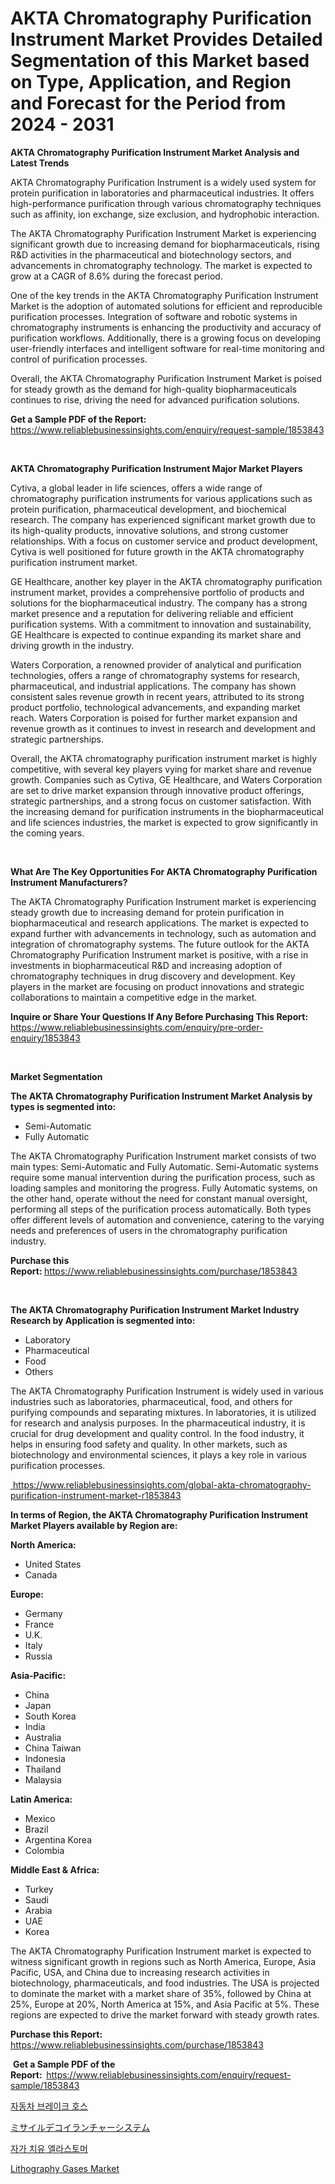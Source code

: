 <p><h1>AKTA Chromatography Purification Instrument Market Provides Detailed Segmentation of this Market based on Type, Application, and Region and Forecast for the Period from 2024 - 2031</h1></p><p><strong>AKTA Chromatography Purification Instrument Market Analysis and Latest Trends</strong></p>
<p><p>AKTA Chromatography Purification Instrument is a widely used system for protein purification in laboratories and pharmaceutical industries. It offers high-performance purification through various chromatography techniques such as affinity, ion exchange, size exclusion, and hydrophobic interaction.</p><p>The AKTA Chromatography Purification Instrument Market is experiencing significant growth due to increasing demand for biopharmaceuticals, rising R&D activities in the pharmaceutical and biotechnology sectors, and advancements in chromatography technology. The market is expected to grow at a CAGR of 8.6% during the forecast period.</p><p>One of the key trends in the AKTA Chromatography Purification Instrument Market is the adoption of automated solutions for efficient and reproducible purification processes. Integration of software and robotic systems in chromatography instruments is enhancing the productivity and accuracy of purification workflows. Additionally, there is a growing focus on developing user-friendly interfaces and intelligent software for real-time monitoring and control of purification processes.</p><p>Overall, the AKTA Chromatography Purification Instrument Market is poised for steady growth as the demand for high-quality biopharmaceuticals continues to rise, driving the need for advanced purification solutions.</p></p>
<p><strong>Get a Sample PDF of the Report:&nbsp;</strong> <a href="https://www.reliablebusinessinsights.com/enquiry/request-sample/1853843">https://www.reliablebusinessinsights.com/enquiry/request-sample/1853843</a></p>
<p>&nbsp;</p>
<p><strong>AKTA Chromatography Purification Instrument Major Market Players</strong></p>
<p><p>Cytiva, a global leader in life sciences, offers a wide range of chromatography purification instruments for various applications such as protein purification, pharmaceutical development, and biochemical research. The company has experienced significant market growth due to its high-quality products, innovative solutions, and strong customer relationships. With a focus on customer service and product development, Cytiva is well positioned for future growth in the AKTA chromatography purification instrument market.</p><p>GE Healthcare, another key player in the AKTA chromatography purification instrument market, provides a comprehensive portfolio of products and solutions for the biopharmaceutical industry. The company has a strong market presence and a reputation for delivering reliable and efficient purification systems. With a commitment to innovation and sustainability, GE Healthcare is expected to continue expanding its market share and driving growth in the industry.</p><p>Waters Corporation, a renowned provider of analytical and purification technologies, offers a range of chromatography systems for research, pharmaceutical, and industrial applications. The company has shown consistent sales revenue growth in recent years, attributed to its strong product portfolio, technological advancements, and expanding market reach. Waters Corporation is poised for further market expansion and revenue growth as it continues to invest in research and development and strategic partnerships.</p><p>Overall, the AKTA chromatography purification instrument market is highly competitive, with several key players vying for market share and revenue growth. Companies such as Cytiva, GE Healthcare, and Waters Corporation are set to drive market expansion through innovative product offerings, strategic partnerships, and a strong focus on customer satisfaction. With the increasing demand for purification instruments in the biopharmaceutical and life sciences industries, the market is expected to grow significantly in the coming years.</p></p>
<p>&nbsp;</p>
<p><strong>What Are The Key Opportunities For AKTA Chromatography Purification Instrument Manufacturers?</strong></p>
<p><p>The AKTA Chromatography Purification Instrument market is experiencing steady growth due to increasing demand for protein purification in biopharmaceutical and research applications. The market is expected to expand further with advancements in technology, such as automation and integration of chromatography systems. The future outlook for the AKTA Chromatography Purification Instrument market is positive, with a rise in investments in biopharmaceutical R&D and increasing adoption of chromatography techniques in drug discovery and development. Key players in the market are focusing on product innovations and strategic collaborations to maintain a competitive edge in the market.</p></p>
<p><strong>Inquire or Share Your Questions If Any Before Purchasing This Report:</strong> <a href="https://www.reliablebusinessinsights.com/enquiry/pre-order-enquiry/1853843">https://www.reliablebusinessinsights.com/enquiry/pre-order-enquiry/1853843</a></p>
<p>&nbsp;</p>
<p><strong>Market Segmentation</strong></p>
<p><strong>The AKTA Chromatography Purification Instrument Market Analysis by types is segmented into:</strong></p>
<p><ul><li>Semi-Automatic</li><li>Fully Automatic</li></ul></p>
<p><p>The AKTA Chromatography Purification Instrument market consists of two main types: Semi-Automatic and Fully Automatic. Semi-Automatic systems require some manual intervention during the purification process, such as loading samples and monitoring the progress. Fully Automatic systems, on the other hand, operate without the need for constant manual oversight, performing all steps of the purification process automatically. Both types offer different levels of automation and convenience, catering to the varying needs and preferences of users in the chromatography purification industry.</p></p>
<p><strong>Purchase this Report:&nbsp;</strong><a href="https://www.reliablebusinessinsights.com/purchase/1853843">https://www.reliablebusinessinsights.com/purchase/1853843</a></p>
<p>&nbsp;</p>
<p><strong>The AKTA Chromatography Purification Instrument Market Industry Research by Application is segmented into:</strong></p>
<p><ul><li>Laboratory</li><li>Pharmaceutical</li><li>Food</li><li>Others</li></ul></p>
<p><p>The AKTA Chromatography Purification Instrument is widely used in various industries such as laboratories, pharmaceutical, food, and others for purifying compounds and separating mixtures. In laboratories, it is utilized for research and analysis purposes. In the pharmaceutical industry, it is crucial for drug development and quality control. In the food industry, it helps in ensuring food safety and quality. In other markets, such as biotechnology and environmental sciences, it plays a key role in various purification processes.</p></p>
<p><a href="https://www.reliablebusinessinsights.com/global-akta-chromatography-purification-instrument-market-r1853843">&nbsp;https://www.reliablebusinessinsights.com/global-akta-chromatography-purification-instrument-market-r1853843</a></p>
<p><strong>In terms of Region, the AKTA Chromatography Purification Instrument Market Players available by Region are:</strong></p>
<p>
    <p> <strong> North America: </strong>
        <ul>
            <li>United States</li>
            <li>Canada</li>
        </ul>
        </p> 
    <p> <strong> Europe: </strong>
        <ul>
            <li>Germany</li>
            <li>France</li>
            <li>U.K.</li>
            <li>Italy</li>
            <li>Russia</li>
        </ul>
        </p> 
    <p> <strong> Asia-Pacific: </strong>
        <ul>
            <li>China</li>
            <li>Japan</li>
            <li>South Korea</li>
            <li>India</li>
            <li>Australia</li>
            <li>China Taiwan</li>
            <li>Indonesia</li>
            <li>Thailand</li>
            <li>Malaysia</li>
        </ul>
        </p> 
    <p> <strong> Latin America: </strong>
        <ul>
            <li>Mexico</li>
            <li>Brazil</li>
            <li>Argentina Korea</li>
            <li>Colombia</li>
        </ul>
        </p> 
    <p> <strong> Middle East & Africa: </strong>
        <ul>
            <li>Turkey</li>
            <li>Saudi</li>
            <li>Arabia</li>
            <li>UAE</li>
            <li>Korea</li>
        </ul>
    </p>
    </p>
<p><p>The AKTA Chromatography Purification Instrument market is expected to witness significant growth in regions such as North America, Europe, Asia Pacific, USA, and China due to increasing research activities in biotechnology, pharmaceuticals, and food industries. The USA is projected to dominate the market with a market share of 35%, followed by China at 25%, Europe at 20%, North America at 15%, and Asia Pacific at 5%. These regions are expected to drive the market forward with steady growth rates.</p></p>
<p><strong>Purchase this Report: </strong><a href="https://www.reliablebusinessinsights.com/purchase/1853843">https://www.reliablebusinessinsights.com/purchase/1853843</a></p>
<p>&nbsp;<strong>Get a Sample PDF of the Report:&nbsp;&nbsp;</strong><a href="https://www.reliablebusinessinsights.com/enquiry/request-sample/1853843">https://www.reliablebusinessinsights.com/enquiry/request-sample/1853843</a></p>
<p><strong></strong></p>
<p><p><a href="https://medium.com/@seanturner6262/%EC%9E%90%EB%8F%99%EC%B0%A8-%EB%B8%8C%EB%A0%88%EC%9D%B4%ED%81%AC-%ED%98%B8%EC%8A%A4-%EC%8B%9C%EC%9E%A5-%EC%A1%B0%EC%82%AC-%EB%B3%B4%EA%B3%A0%EC%84%9C-%EA%B7%B8-%EC%97%AD%EC%82%AC-%EB%B0%8F-2024%EB%85%84%EB%B6%80%ED%84%B0-2031%EB%85%84%EA%B9%8C%EC%A7%80%EC%9D%98-%EC%98%88%EC%B8%A1-87fd3b01a311">자동차 브레이크 호스</a></p><p><a href="https://medium.com/@kelscdowell78456/%E3%83%9F%E3%82%B5%E3%82%A4%E3%83%AB%E3%83%87%E3%82%B3%E3%82%A4%E3%83%A9%E3%83%B3%E3%83%81%E3%83%A3%E3%83%BC%E3%82%B7%E3%82%B9%E3%83%86%E3%83%A0%E5%B8%82%E5%A0%B4%E3%81%AE%E8%A6%8F%E6%A8%A1%E3%81%AF-%E3%82%B0%E3%83%AD%E3%83%BC%E3%83%90%E3%83%AB%E7%94%A3%E6%A5%AD%E3%81%AB%E3%81%8A%E3%81%91%E3%82%8B%E6%9C%80%E9%81%A9%E3%81%AA%E3%83%9E%E3%83%BC%E3%82%B1%E3%83%86%E3%82%A3%E3%83%B3%E3%82%B0%E3%83%81%E3%83%A3%E3%83%8D%E3%83%AB%E3%82%92%E6%98%8E%E3%82%89%E3%81%8B%E3%81%AB%E3%81%97%E3%81%BE%E3%81%99-361130407e7d">ミサイルデコイランチャーシステム</a></p><p><a href="https://medium.com/@fly879567/%EC%9E%90%EA%B0%80-%EC%B9%98%EC%9C%A0-%EC%97%98%EB%9D%BC%EC%8A%A4%ED%86%A0%EB%A8%B8-%EC%8B%9C%EC%9E%A5-%EA%B7%9C%EB%AA%A8%EB%8A%94-%EA%B8%80%EB%A1%9C%EB%B2%8C-%EC%82%B0%EC%97%85%EC%97%90%EC%84%9C-%EC%B5%9C%EA%B3%A0%EC%9D%98-%EB%A7%88%EC%BC%80%ED%8C%85-%EC%B1%84%EB%84%90%EC%9D%84-%EB%82%98%ED%83%80%EB%83%85%EB%8B%88%EB%8B%A4-e91270bdeaed">자가 치유 엘라스토머</a></p><p><a href="https://github.com/shotows/Market-Research-Report-List-3/blob/main/lithography-gases-market.md">Lithography Gases Market</a></p></p>